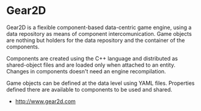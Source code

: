  # Gear2D

 Gear2D is a flexible component-based data-centric game engine,
 using a data repository as means of component intercomunication.
 Game objects are nothing but holders for the data repository and
 the container of the components.

 Components are created using the C++ language and distributed as 
 shared-object files and are loaded only when attached to an entity. 
 Changes in components doesn't need an engine recompilation.

 Game objects can be defined at the data level using YAML files. 
 Properties defined there are available to components to be used and shared.
 
  - http://www.gear2d.com
